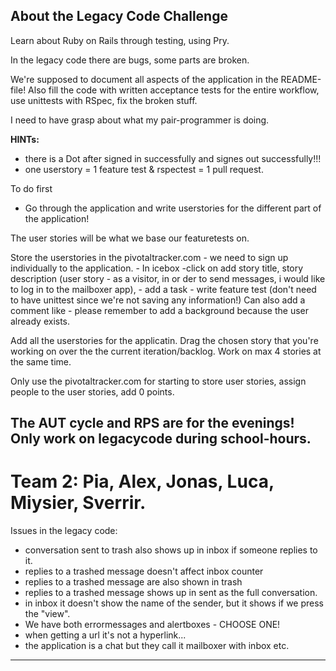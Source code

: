 
## About the Legacy Code Challenge
Learn about Ruby on Rails through testing, using Pry.

In the legacy code there are bugs, some parts are broken.

We're supposed to document all aspects of the application in the README-file! Also fill the code with written acceptance tests for the entire workflow, use unittests with RSpec, fix the broken stuff. 

I need to have grasp about what my pair-programmer is doing. 

**HINTs:**
- there is a Dot after signed in successfully and signes out successfully!!! 
- one userstory = 1 feature test & rspectest = 1 pull request.

To do first
- Go through the application and write userstories for the different part of the application!

The user stories will be what we base our featuretests on. 

Store the userstories in the pivotaltracker.com - we need to sign up individually to the application. 
    - In icebox -click on add story title, story description (user story - as a visitor, in or der to send messages, i would like to log in to the mailboxer app), 
    - add a task - write feature test 
        (don't need to have unittest since we're not saving any information!)
    Can also add a comment like - please remember to add a background because the user already exists. 

Add all the userstories for the applicatin. 
Drag the chosen story that you're working on over the the current iteration/backlog. Work on  max 4 stories at the same time. 

Only use the pivotaltracker.com for starting to store user stories, assign people to the user stories, add 0 points. 


The AUT cycle and RPS are for the evenings! Only work on legacycode during school-hours. 
---

# Team 2: Pia, Alex, Jonas, Luca, Miysier, Sverrir. 

Issues in the legacy code:

- conversation sent to trash also shows up in inbox if someone replies to it. 
- replies to a trashed message doesn't affect inbox counter
- replies to a trashed message are also shown in trash
- replies to a trashed message shows up in sent as the full conversation. 
- in inbox it doesn't show the name of the sender, but it shows if we press the "view". 
- We have both errormessages and alertboxes - CHOOSE ONE!
- when getting a url it's not a hyperlink...
- the application is a chat but they call it mailboxer with inbox etc. 
---